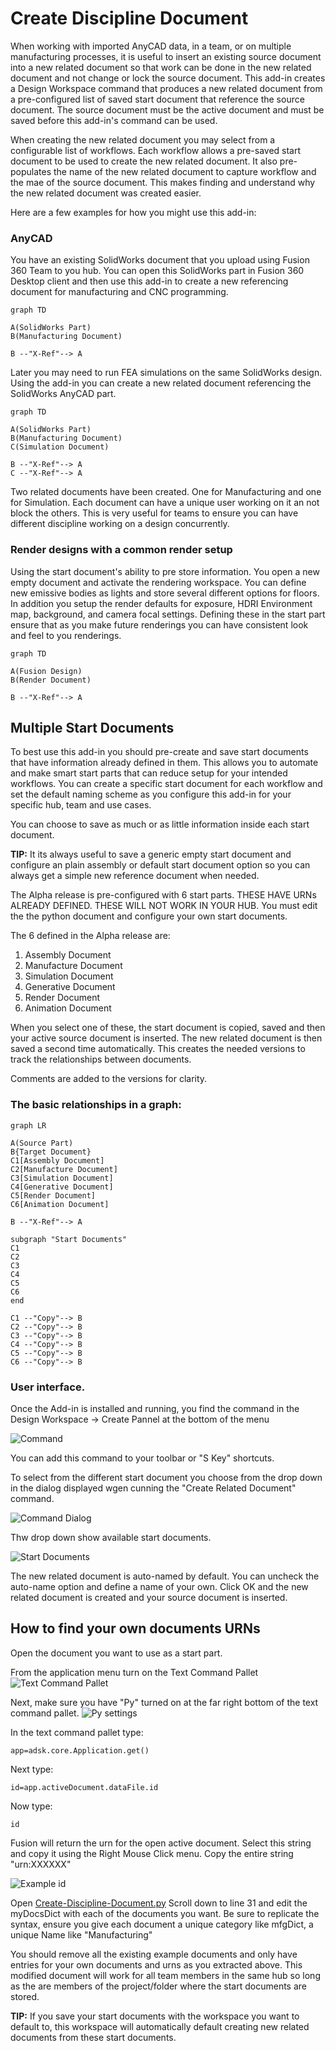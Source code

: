# Create Discipline Document

When working with imported AnyCAD data, in a team, or on multiple manufacturing processes, it is useful to insert an existing source document into a new related document so that work can be done in the new related document and not change or lock the source document. This add-in creates a Design Workspace command that produces a new related document from a pre-configured list of saved start document that reference the source document. The source document must be the active document and must be saved before this add-in's command can be used.

When creating the new related document you may select from a configurable list of workflows. Each workflow allows a pre-saved start document to be used to create the new related document. It also pre-populates the name of the new related document to capture workflow and the mae of the source document. This makes finding and understand why the new related document was created easier.

Here are a few examples for how you might use this add-in:

### AnyCAD

You have an existing SolidWorks document that you upload using Fusion 360 Team to you hub.
You can open this SolidWorks part in Fusion 360 Desktop client and then use this add-in to create a new referencing document for manufacturing and CNC programming.

```mermaid
graph TD

A(SolidWorks Part)
B(Manufacturing Document)

B --"X-Ref"--> A

```

Later you may need to run FEA simulations on the same SolidWorks design.
Using the add-in you can create a new related document referencing the SolidWorks AnyCAD part.

```mermaid
graph TD

A(SolidWorks Part)
B(Manufacturing Document)
C(Simulation Document)

B --"X-Ref"--> A
C --"X-Ref"--> A

```

Two related documents have been created. One for Manufacturing and one for Simulation.
Each document can have a unique user working on it an not block the others. This is very useful for teams to ensure you can have different discipline working on a design concurrently.

### Render designs with a common render setup

Using the start document's ability to pre store information. You open a new empty document and activate the rendering workspace.
You can define new emissive bodies as lights and store several different options for floors. In addition you setup the render defaults for exposure, HDRI Environment map, background, and camera focal settings. Defining these in the start part ensure that as you make future renderings you can have consistent look and feel to you renderings.

```mermaid
graph TD

A(Fusion Design)
B(Render Document)

B --"X-Ref"--> A

```

## Multiple Start Documents

To best use this add-in you should pre-create and save start documents that have information already defined in them. This allows you to automate and make smart start parts that can reduce setup for your intended workflows.
You can create a specific start document for each workflow and set the default naming scheme as you configure this add-in for your specific hub, team and use cases.

You can choose to save as much or as little information inside each start document.

**TIP:** It its always useful to save a generic empty start document and configure an plain assembly or default start document option so you can always get a simple new reference document when needed.

The Alpha release is pre-configured with 6 start parts. THESE HAVE URNs ALREADY DEFINED. THESE WILL NOT WORK IN YOUR HUB.
You must edit the the python document and configure your own start documents.

The 6 defined in the Alpha release are:

1. Assembly Document
2. Manufacture Document
3. Simulation Document
4. Generative Document
5. Render Document
6. Animation Document

When you select one of these, the start document is copied, saved and then your active source document is inserted. The new related document is then saved a second time automatically. This creates the needed versions to track the relationships between documents.

Comments are added to the versions for clarity.

### The basic relationships in a graph:

```mermaid
graph LR

A(Source Part)
B{Target Document}
C1[Assembly Document]
C2[Manufacture Document]
C3[Simulation Document]
C4[Generative Document]
C5[Render Document]
C6[Animation Document]

B --"X-Ref"--> A

subgraph "Start Documents"
C1
C2
C3
C4
C5
C6
end

C1 --"Copy"--> B
C2 --"Copy"--> B
C3 --"Copy"--> B
C4 --"Copy"--> B
C5 --"Copy"--> B
C6 --"Copy"--> B

```

### User interface.

Once the Add-in is installed and running, you find the command in the Design Workspace -> Create Pannel at the bottom of the menu

![Command](assets/000-CDD.png)

You can add this command to your toolbar or "S Key" shortcuts.

To select from the different start document you choose from the drop down in the dialog displayed wgen cunning the "Create Related Document" command.

![Command Dialog](assets/001-2-CDD.png)

Thw drop down show available start documents.

![Start Documents](assets/002-CDD.png)

The new related document is auto-named by default. You can uncheck the auto-name option and define a name of your own.
Click OK and the new related document is created and your source document is inserted.

## How to find your own documents URNs

Open the document you want to use as a start part.

From the application menu turn on the Text Command Pallet
![Text Command Pallet](assets/003-CDD.png)

Next, make sure you have "Py" turned on at the far right bottom of the text command pallet.
![Py settings](assets/004-CDD.png)

In the text command pallet type:

```
app=adsk.core.Application.get()
```

Next type:

```
id=app.activeDocument.dataFile.id
```

Now type:

```
id
```

Fusion will return the urn for the open active document. Select this string and copy it using the Right Mouse Click menu. Copy the entire string "urn:XXXXXX"

![Example id](assets/005-CDD.png)

Open [Create-Discipline-Document.py](./Create-Discipline-Document.py)
Scroll down to line 31 and edit the myDocsDict with each of the documents you want.
Be sure to replicate the syntax, ensure you give each document a unique category like mfgDict, a unique Name like "Manufacturing"

You should remove all the existing example documents and only have entries for your own documents and urns as you extracted above. This modified document will work for all team members in the same hub so long as the are members of the project/folder where the start documents are stored.

**TIP:** If you save your start documents with the workspace you want to default to, this workspace will automatically default creating new related documents from these start documents.
